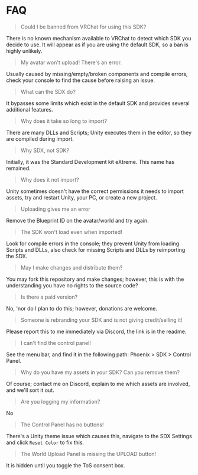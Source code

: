 # FAQ

> Could I be banned from VRChat for using this SDK?

There is no known mechanism available to VRChat to detect which SDK you decide to use. It will appear as if you are using the default SDK, so a ban is highly unlikely.

> My avatar won't upload! There's an error.

Usually caused by missing/empty/broken components and compile errors, check your console to find the cause before raising an issue.

> What can the SDX do?

It bypasses some limits which exist in the default SDK and provides several additional features.

> Why does it take so long to import?

There are many DLLs and Scripts; Unity executes them in the editor, so they are compiled during import.

> Why SDX,  not SDK?

Initially, it was the Standard Development kit eXtreme. This name has remained.

> Why does it not import?

Unity sometimes doesn't have the correct permissions it needs to import assets, try and restart Unity, your PC, or create a new project.

> Uploading gives me an error

Remove the Blueprint ID on the avatar/world and try again.

> The SDK won't load even when imported!

Look for compile errors in the console; they prevent Unity from loading Scripts and DLLs, also check for missing Scripts and DLLs by reimporting the SDX.

> May I make changes and distribute them?

You may fork this repository and make changes; however, this is with the understanding you have no rights to the source code?

> Is there a paid version?

No, 'nor do I plan to do this; however, donations are welcome.


> Someone is rebranding your SDK and is not giving credit/selling it!

Please report this to me immediately via Discord, the link is in the readme.

> I can't find the control panel!

See the menu bar, and find it in the following path: Phoenix > SDK > Control Panel.

> Why do you have my assets in your SDK? Can you remove them?

Of course; contact me on Discord, explain to me which assets are involved, and we'll sort it out.

> Are you logging my information?

No

> The Control Panel has no buttons!

There's a Unity theme issue which causes this, navigate to the SDX Settings and click `Reset Color` to fix this.

> The World Upload Panel is missing the UPLOAD button!

It is hidden until you toggle the ToS consent box.
